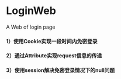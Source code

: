 # LoginWeb
A Web of login page

#### 1）使用Cookie实现一段时间内免密登录
#### 2）通过Attribute实现request信息的传递
#### 3）使用session解决免密登录情况下的null问题
	
	

